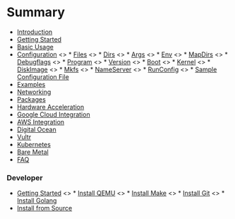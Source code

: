 # Summary

* [Introduction](introduction.md)
* [Getting Started](getting_started.md)
* [Basic Usage](basic_usage.md)
* [Configuration](configuration.md)
    <> * [Files](configuration.md#files)
    <> * [Dirs](configuration.md#dirs)
    <> * [Args](configuration.md#args)
    <> * [Env](configuration.md#env)
    <> * [MapDirs](configuration.md#mapdirs)
    <> * [Debugflags](configuration.md#debugflags)
    <> * [Program](configuration.md#program)
    <> * [Version](configuration.md#version)
    <> * [Boot](configuration.md#boot)
    <> * [Kernel](configuration.md#kernel)
    <> * [DiskImage](configuration.md#diskimage)
    <> * [Mkfs](configuration.md#mkfs)
    <> * [NameServer](configuration.md#nameserver)
    <> * [RunConfig](configuration.md#runconfig)
    <> * [Sample Configuration File](configuration.md#sample)
* [Examples](examples.md)
* [Networking](networking.md)
* [Packages](packages.md)
* [Hardware Acceleration](acceleration.md)
* [Google Cloud Integration](google_cloud.md)
* [AWS Integration](aws.md)
* [Digital Ocean](digital_ocean.md)
* [Vultr](vultr.md)
* [Kubernetes](k8s.md)
* [Bare Metal](bare_metal.md)
* [FAQ](faq.md)

### Developer
* [Getting Started](prerequisites.md)
    <> * [Install QEMU](prerequisites.md#qemu)
    <> * [Install Make](prerequisites.md#make)
    <> * [Install Git](prerequisites.md#git)
    <> * [Install Golang](prerequisites.md#go)
* [Install from Source](source-installation.md)

